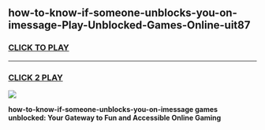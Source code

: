 
## how-to-know-if-someone-unblocks-you-on-imessage-Play-Unblocked-Games-Online-uit87
<h3>
<a href="https://premium76.site?title=how-to-know-if-someone-unblocks-you-on-imessage&ref=25A">CLICK TO PLAY</a></h3>
<hr>

<h3>
<a href="https://premium76.site?title=how-to-know-if-someone-unblocks-you-on-imessage&ref=25A">CLICK 2 PLAY</a>
  
</h3>

<a href="https://premium76.site?title=how-to-know-if-someone-unblocks-you-on-imessage&ref=25A"><img src="https://clearcache.store/games.png"></a>


**how-to-know-if-someone-unblocks-you-on-imessage games unblocked: Your Gateway to Fun and Accessible Online Gaming**

